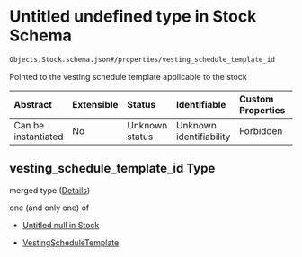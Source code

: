 # Untitled undefined type in Stock Schema

```txt
Objects.Stock.schema.json#/properties/vesting_schedule_template_id
```

Pointed to the vesting schedule template applicable to the stock

| Abstract            | Extensible | Status         | Identifiable            | Custom Properties | Additional Properties | Access Restrictions | Defined In                                                                |
| :------------------ | :--------- | :------------- | :---------------------- | :---------------- | :-------------------- | :------------------ | :------------------------------------------------------------------------ |
| Can be instantiated | No         | Unknown status | Unknown identifiability | Forbidden         | Allowed               | none                | [Stock.schema.json*](../objects/Stock.schema.json "open original schema") |

## vesting_schedule_template_id Type

merged type ([Details](stock-properties-vesting_schedule_template_id.md))

one (and only one) of

*   [Untitled null in Stock](stock-properties-vesting_schedule_template_id-oneof-0.md "check type definition")

*   [VestingScheduleTemplate](stock-properties-vesting_schedule_template_id-oneof-vestingscheduletemplate.md "check type definition")
